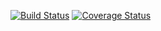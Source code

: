 [![Build Status](https://travis-ci.com/AlessandroMamusa/game_of_life.svg?branch=master)](https://travis-ci.com/AlessandroMamusa/game_of_life) [![Coverage Status](https://coveralls.io/repos/github/AlessandroMamusa/game_of_life/badge.svg)](https://coveralls.io/github/AlessandroMamusa/game_of_life)